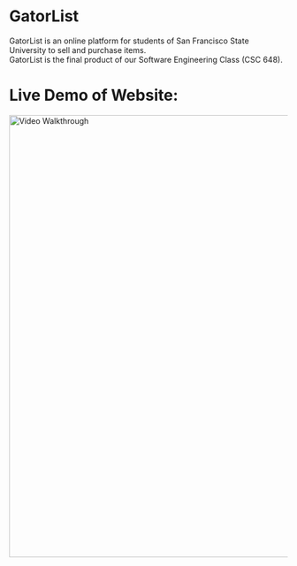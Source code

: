 # GatorList

GatorList is an online platform for students of San Francisco State University to sell and purchase items. </br>
GatorList is the final product of our Software Engineering Class (CSC 648).

# Live Demo of Website:</br>
<img src='http://g.recordit.co/ceP9sMOuPI.gif' title='Video Walkthrough' width=800 alt='Video Walkthrough' />

